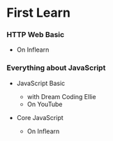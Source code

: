 # First Learn

### HTTP Web Basic
- On Inflearn

### Everything about JavaScript
- JavaScript Basic
    - with Dream Coding Ellie
    - On YouTube

- Core JavaScript
    - On Inflearn
